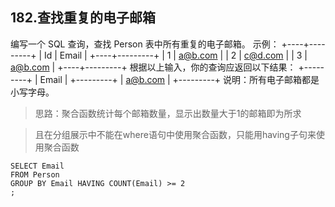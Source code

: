 ## 182.查找重复的电子邮箱
编写一个 SQL 查询，查找 Person 表中所有重复的电子邮箱。
示例：
+----+---------+
| Id | Email   |
+----+---------+
| 1  | a@b.com |
| 2  | c@d.com |
| 3  | a@b.com |
+----+---------+
根据以上输入，你的查询应返回以下结果：
+---------+
| Email   |
+---------+
| a@b.com |
+---------+
说明：所有电子邮箱都是小写字母。

> 思路：聚合函数统计每个邮箱数量，显示出数量大于1的邮箱即为所求

> 且在分组展示中不能在where语句中使用聚合函数，只能用having子句来使用聚合函数
```
SELECT Email
FROM Person
GROUP BY Email HAVING COUNT(Email) >= 2
;
```
